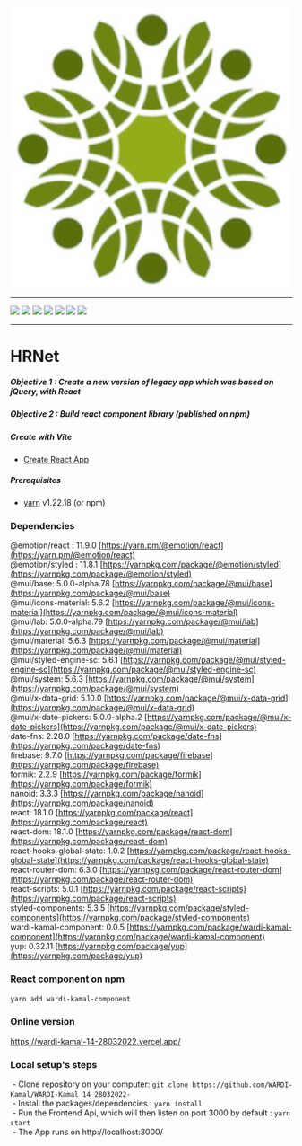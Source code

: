 <p align="center">
  <img src="/src/assets/images/logo192.webp" width="500px"alt="Sublime's custom image"/>
</p>

---
[![](https://img.shields.io/badge/React-20232A?style=for-the-badge&logo=react&logoColor=61DAFB)](https://fr.reactjs.org/)
[![](https://img.shields.io/badge/React_Router-CA4245?style=for-the-badge&logo=react-router&logoColor=white)](https://reactrouter.com/)
[![](https://img.shields.io/badge/Visual_Studio_Code-0078D4?style=for-the-badge&logo=visual%20studio%20code&logoColor=white)](https://code.visualstudio.com/)
[![](https://img.shields.io/badge/JavaScript-323330?style=for-the-badge&logo=javascript&logoColor=F7DF1E)](/)
[![](https://img.shields.io/badge/eslint-3A33D1?style=for-the-badge&logo=eslint&logoColor=white)](https://eslint.org/)
[![](https://img.shields.io/badge/prettier-1A2C34?style=for-the-badge&logo=prettier&logoColor=F7BA3E)](https://prettier.io/)
[![](https://img.shields.io/badge/GIT-E44C30?style=for-the-badge&logo=git&logoColor=white)](https://git-scm.com)

---
# HRNet 
##### Objective 1 : Create a new version of legacy app which was based on jQuery, with React
##### Objective 2 : Build react component library (published on npm)

#### 

##### Create with Vite
- [Create React App](https://create-react-app.dev/)
 
##### Prerequisites
- [yarn](https://yarnpkg.com/) v1.22.18 (or npm)

### Dependencies

@emotion/react : 11.9.0 [https://yarn.pm/@emotion/react](https://yarn.pm/@emotion/react)  
@emotion/styled : 11.8.1 [https://yarnpkg.com/package/@emotion/styled](https://yarnpkg.com/package/@emotion/styled)  
@mui/base: 5.0.0-alpha.78 [https://yarnpkg.com/package/@mui/base](https://yarnpkg.com/package/@mui/base)  
@mui/icons-material: 5.6.2 [https://yarnpkg.com/package/@mui/icons-material](https://yarnpkg.com/package/@mui/icons-material)  
@mui/lab: 5.0.0-alpha.79 [https://yarnpkg.com/package/@mui/lab](https://yarnpkg.com/package/@mui/lab)  
@mui/material: 5.6.3 [https://yarnpkg.com/package/@mui/material](https://yarnpkg.com/package/@mui/material)  
@mui/styled-engine-sc: 5.6.1 [https://yarnpkg.com/package/@mui/styled-engine-sc](https://yarnpkg.com/package/@mui/styled-engine-sc)  
@mui/system: 5.6.3 [https://yarnpkg.com/package/@mui/system](https://yarnpkg.com/package/@mui/system)  
@mui/x-data-grid: 5.10.0 [https://yarnpkg.com/package/@mui/x-data-grid](https://yarnpkg.com/package/@mui/x-data-grid)  
@mui/x-date-pickers: 5.0.0-alpha.2 [https://yarnpkg.com/package/@mui/x-date-pickers](https://yarnpkg.com/package/@mui/x-date-pickers)  
date-fns: 2.28.0 [https://yarnpkg.com/package/date-fns](https://yarnpkg.com/package/date-fns)  
firebase: 9.7.0 [https://yarnpkg.com/package/firebase](https://yarnpkg.com/package/firebase)  
formik: 2.2.9 [https://yarnpkg.com/package/formik](https://yarnpkg.com/package/formik)  
nanoid: 3.3.3 [https://yarnpkg.com/package/nanoid](https://yarnpkg.com/package/nanoid)  
react: 18.1.0 [https://yarnpkg.com/package/react](https://yarnpkg.com/package/react)  
react-dom: 18.1.0 [https://yarnpkg.com/package/react-dom](https://yarnpkg.com/package/react-dom)  
react-hooks-global-state: 1.0.2 [https://yarnpkg.com/package/react-hooks-global-state](https://yarnpkg.com/package/react-hooks-global-state)  
react-router-dom: 6.3.0 [https://yarnpkg.com/package/react-router-dom](https://yarnpkg.com/package/react-router-dom)  
react-scripts: 5.0.1 [https://yarnpkg.com/package/react-scripts](https://yarnpkg.com/package/react-scripts)  
styled-components: 5.3.5 [https://yarnpkg.com/package/styled-components](https://yarnpkg.com/package/styled-components)  
wardi-kamal-component: 0.0.5 [https://yarnpkg.com/package/wardi-kamal-component](https://yarnpkg.com/package/wardi-kamal-component)  
yup: 0.32.11 [https://yarnpkg.com/package/yup](https://yarnpkg.com/package/yup)  

### React component on npm
`yarn add wardi-kamal-component`

### Online version
https://wardi-kamal-14-28032022.vercel.app/

### Local setup's steps
  
 - Clone repository on your computer: `git clone https://github.com/WARDI-Kamal/WARDI-Kamal_14_28032022-`  
 - Install the packages/dependencies : `yarn install`  
 - Run the Frontend Api, which will then listen on port 3000 by default : `yarn start`  
 - The App runs on http://localhost:3000/
